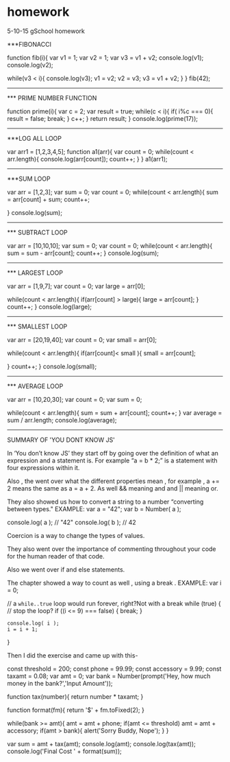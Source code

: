# homework
5-10-15 gSchool homework


***FIBONACCI

function fib(i){
var v1 = 1;
var v2 = 1;
var v3 = v1 + v2;
console.log(v1);
console.log(v2);

while(v3 < i){
    console.log(v3);
    v1 = v2;
    v2 = v3;
    v3 = v1 + v2;
}
  }
fib(42);  

***


*** PRIME NUMBER FUNCTION

function prime(i){
  var c = 2;
  var result = true;
  while(c < i){
  if( i%c === 0){
    result = false;
    break;
  }
  c++;
 }
  return result;
}
console.log(prime(17));  

***


***LOG ALL LOOP

var arr1 = [1,2,3,4,5];
function a1(arr){
  var count = 0;
  while(count < arr.length){
    console.log(arr[count]);
    count++;
  }
}
a1(arr1);

***

***SUM LOOP

var arr = [1,2,3];
var sum = 0;
var count = 0;
while(count < arr.length){
     sum = arr[count] + sum;
     count++;

}
 console.log(sum);

 ***

*** SUBTRACT LOOP

var arr = [10,10,10];
var sum = 0;
var count = 0;
while(count < arr.length){
     sum = sum - arr[count];
     count++;
}
console.log(sum);  

***

*** LARGEST LOOP

var arr = [1,9,7];
var count = 0;
var large = arr[0];

while(count < arr.length){
  if(arr[count] > large){
    large = arr[count];
    }
  count++;
}
console.log(large);

***

*** SMALLEST LOOP

var arr = [20,19,40];
var count = 0;
var small = arr[0];

while(count < arr.length){
  if(arr[count]< small ){
    small = arr[count];

  }
  count++;
}
console.log(small);

 ***

*** AVERAGE LOOP

var arr = [10,20,30];
var count = 0;
var sum = 0;

while(count < arr.length){
     sum = sum + arr[count];
     count++;
}
var average = sum / arr.length;
console.log(average);

***




SUMMARY OF 'YOU DONT KNOW JS'


In ‘You don’t know JS’ they start off by going over the definition of what an expression and a statement is. For example “a = b * 2;” is a statement with four expressions within it.  

Also , the went over what the different properties mean , for example ,
a += 2 means the same as a = a + 2. As well && meaning and and || meaning or.

They also showed us how to convert a string to a number “converting between types."
EXAMPLE:
var a = "42";
var b = Number( a );

console.log( a );   // "42"
console.log( b );   // 42

Coercion is a way to change the types of values.

They also went over the importance of commenting throughout your code for the human reader of that code.

Also we went over if and else statements.

The chapter showed a way to count as well , using a break .
EXAMPLE:
var i = 0;

// a `while..true` loop would run forever, right?Not with a break
while (true) {
    // stop the loop?
    if ((i <= 9) === false) {
        break;
    }

    console.log( i );
    i = i + 1;
}

Then I did the exercise and came up with this-

const threshold = 200;
const phone = 99.99;
const accessory = 9.99;
const taxamt = 0.08;
var amt = 0;
var bank = Number(prompt('Hey, how much money in the bank?','Input Amount'));

function tax(number){
   return number * taxamt;
}

function format(fm){
   return '$' + fm.toFixed(2);
}

while(bank >= amt){
    amt = amt + phone;
   if(amt <= threshold)
   amt = amt + accessory;
   if(amt > bank){
       alert('Sorry Buddy, Nope');
   }
}

var sum = amt + tax(amt);
console.log(amt);
console.log(tax(amt));
console.log('Final Cost ' + format(sum));
